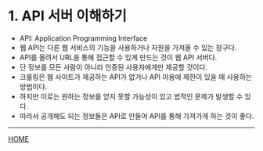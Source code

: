 # 1. API 서버 이해하기

- API: Application Programming Interface
- 웹 API는 다른 웹 서비스의 기능을 사용하거나 자원을 가져올 수 있는 창구다.
- API를 올려서 URL을 통해 접근할 수 있게 만드는 것이 웹 API 서버다.
- 단 정보를 모든 사람이 아니라 인증된 사용자에게만 제공할 것이다.
- 크롤링은 웹 사이트가 제공하는 API가 없거나 API 이용에 제한이 있을 때 사용하는 방법이다.
- 하지만 이로는 원하는 정보를 얻지 못할 가능성이 있고 법적인 문제가 발생할 수 있다.
- 따라서 공개해도 되는 정보들은 API로 만들어 API를 통해 가져가게 하는 것이 좋다.

-----
[HOME](./index.md)